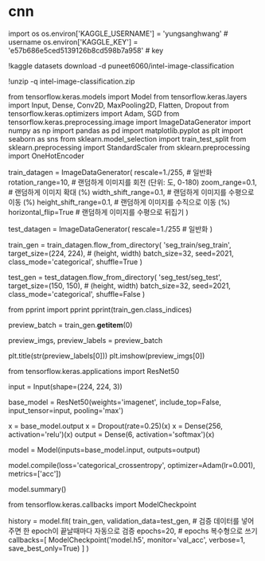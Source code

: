 # cnn
import os
os.environ['KAGGLE_USERNAME'] = 'yungsanghwang' # username
os.environ['KAGGLE_KEY'] = 'e57b686e5ced5139126b8cd598b7a958' # key

!kaggle datasets download -d puneet6060/intel-image-classification

!unzip -q intel-image-classification.zip

from tensorflow.keras.models import Model
from tensorflow.keras.layers import Input, Dense, Conv2D, MaxPooling2D, Flatten, Dropout
from tensorflow.keras.optimizers import Adam, SGD
from tensorflow.keras.preprocessing.image import ImageDataGenerator
import numpy as np
import pandas as pd
import matplotlib.pyplot as plt
import seaborn as sns
from sklearn.model_selection import train_test_split
from sklearn.preprocessing import StandardScaler
from sklearn.preprocessing import OneHotEncoder

train_datagen = ImageDataGenerator(
  rescale=1./255, # 일반화
  rotation_range=10, # 랜덤하게 이미지를 회전 (단위: 도, 0-180)
  zoom_range=0.1, # 랜덤하게 이미지 확대 (%)
  width_shift_range=0.1,  # 랜덤하게 이미지를 수평으로 이동 (%)
  height_shift_range=0.1,  # 랜덤하게 이미지를 수직으로 이동 (%)
  horizontal_flip=True # 랜덤하게 이미지를 수평으로 뒤집기
)

test_datagen = ImageDataGenerator(
  rescale=1./255 # 일반화
)

train_gen = train_datagen.flow_from_directory(
  'seg_train/seg_train',
  target_size=(224, 224), # (height, width)
  batch_size=32,
  seed=2021,
  class_mode='categorical',
  shuffle=True
)

test_gen = test_datagen.flow_from_directory(
  'seg_test/seg_test',
  target_size=(150, 150), # (height, width)
  batch_size=32,
  seed=2021,
  class_mode='categorical',
  shuffle=False
)

from pprint import pprint
pprint(train_gen.class_indices)

preview_batch = train_gen.__getitem__(0)

preview_imgs, preview_labels = preview_batch

plt.title(str(preview_labels[0]))
plt.imshow(preview_imgs[0])

from tensorflow.keras.applications import ResNet50

input = Input(shape=(224, 224, 3))

base_model = ResNet50(weights='imagenet', include_top=False, input_tensor=input, pooling='max')

x = base_model.output
x = Dropout(rate=0.25)(x)
x = Dense(256, activation='relu')(x)
output = Dense(6, activation='softmax')(x)

model = Model(inputs=base_model.input, outputs=output)

model.compile(loss='categorical_crossentropy', optimizer=Adam(lr=0.001), metrics=['acc'])

model.summary()

from tensorflow.keras.callbacks import ModelCheckpoint

history = model.fit(
    train_gen,
    validation_data=test_gen, # 검증 데이터를 넣어주면 한 epoch이 끝날때마다 자동으로 검증
    epochs=20, # epochs 복수형으로 쓰기
    callbacks=[
      ModelCheckpoint('model.h5', monitor='val_acc', verbose=1, save_best_only=True)
    ]
)
